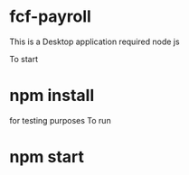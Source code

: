 # fcf-payroll

This is a Desktop application required node js

To start

# npm install

for testing purposes
To run

# npm start
